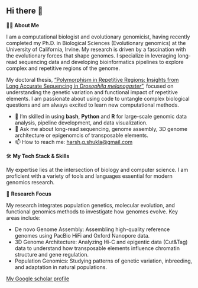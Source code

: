 ## Hi there 👋
👨‍💻 **About Me**

I am a computational biologist and evolutionary genomicist, having recently completed my Ph.D. in Biological Sciences (Evolutionary genomics) at the University of California, Irvine. My research is driven by a fascination with the evolutionary forces that shape genomes. I specialize in leveraging long-read sequencing data and developing bioinformatics pipelines to explore complex and repetitive regions of the genome.

My doctoral thesis, [“Polymorphism in Repetitive Regions: Insights from Long Accurate Sequencing in *Drosophila melanogaster*”](https://escholarship.org/uc/item/4p9322jf), focused on understanding the genetic variation and functional impact of repetitive elements. I am passionate about using code to untangle complex biological questions and am always excited to learn new computational methods.

- 🌱 I’m skilled in using **bash**, **Python** and **R** for large-scale genomic data analysis, pipeline development, and data visualization.
- 💬 Ask me about long-read sequencing, genome assembly, 3D genome architecture or epigenomcis of transposable elements.
- 📫 How to reach me: harsh.g.shukla@gmail.com


🛠 **My Tech Stack & Skills**

My expertise lies at the intersection of biology and computer science. I am proficient with a variety of tools and languages essential for modern genomics research.

🔬 **Research Focus**

My research integrates population genetics, molecular evolution, and functional genomics methods to investigate how genomes evolve. Key areas include:

- De novo Genome Assembly: Assembling high-quality reference genomes using PacBio HiFi and Oxford Nanopore data.
- 3D Genome Architecture: Analyzing Hi-C and epigentic data (Cut&Tag) data to understand how transposable elements influence chromatin structure and gene regulation.
- Population Genomics: Studying patterns of genetic variation, inbreeding, and adaptation in natural populations.

 [My Google scholar profile](https://scholar.google.com/citations?hl=en&user=ONfT_skAAAAJ&view_op=list_works&sortby=pubdate)
